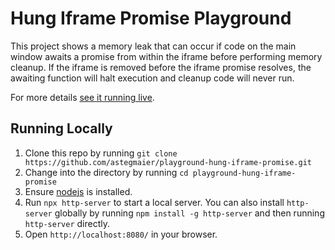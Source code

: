 # Hung Iframe Promise Playground</h1>

This project shows a memory leak that can occur if code on the main window awaits a promise from within the iframe before performing memory cleanup. If the iframe is removed before the iframe promise resolves, the awaiting function will halt execution and cleanup code will never run.

For more details [see it running live](https://astegmaier.github.io/playground-hung-iframe-promise/).

## Running Locally

1. Clone this repo by running `git clone https://github.com/astegmaier/playground-hung-iframe-promise.git`
2. Change into the directory by running `cd playground-hung-iframe-promise`
3. Ensure [nodejs](https://nodejs.org/en/) is installed.
4. Run `npx http-server` to start a local server. You can also install `http-server` globally by running `npm install -g http-server` and then running `http-server` directly.
5. Open `http://localhost:8080/` in your browser.
